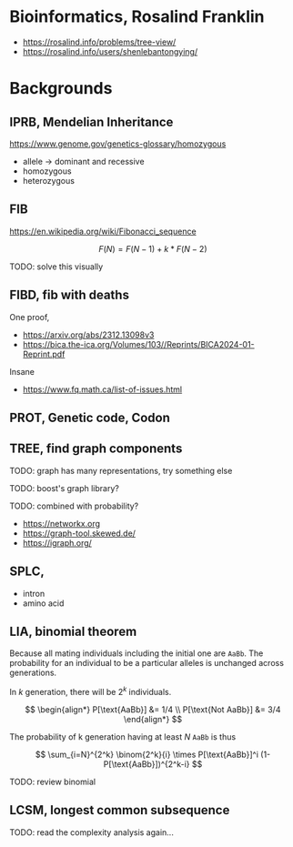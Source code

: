 # Bioinformatics, Rosalind Franklin

+ <https://rosalind.info/problems/tree-view/>
+ <https://rosalind.info/users/shenlebantongying/>

# Backgrounds

## IPRB, Mendelian Inheritance

<https://www.genome.gov/genetics-glossary/homozygous>

- allele -> dominant and recessive
- homozygous
- heterozygous

## FIB

<https://en.wikipedia.org/wiki/Fibonacci_sequence>

$$
F(N) = F(N-1) + k * F(N-2)
$$

TODO: solve this visually

## FIBD, fib with deaths

One proof,
+ https://arxiv.org/abs/2312.13098v3
+ https://bica.the-ica.org/Volumes/103//Reprints/BICA2024-01-Reprint.pdf

Insane
+ https://www.fq.math.ca/list-of-issues.html

## PROT, Genetic code, Codon


## TREE, find graph components

TODO: graph has many representations, try something else

TODO: boost's graph library?

TODO: combined with probability?

- https://networkx.org
- https://graph-tool.skewed.de/
- https://igraph.org/

## SPLC,

- intron
- amino acid

## LIA, binomial theorem

Because all mating individuals including the initial one are `AaBb`. The probability for an individual to be a particular alleles is unchanged across generations.

In $k$ generation, there will be $2^k$ individuals.

$$
\begin{align*}
    P[\text{AaBb}] &= 1/4 \\
    P[\text{Not AaBb}] &= 3/4
\end{align*}
$$

The probability of k generation having at least $N$ `AaBb` is thus

$$
    \sum_{i=N}^{2^k} \binom{2^k}{i} \times P[\text{AaBb}]^i  (1-P[\text{AaBb}])^{2^k-i}
$$

TODO: review binomial

## LCSM, longest common subsequence

TODO: read the complexity analysis again...
